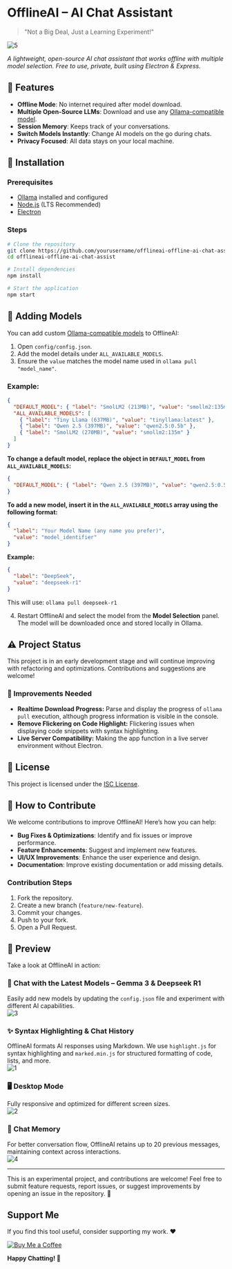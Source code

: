 # OfflineAI – AI Chat Assistant  
> "Not a Big Deal, Just a Learning Experiment!"  


![5](https://github.com/user-attachments/assets/89ec1189-750c-47fb-a62e-289e07d0f85f)

_A lightweight, open-source AI chat assistant that works offline with multiple model selection. Free to use, private, built using Electron & Express._

## 🚀 Features

- **Offline Mode**: No internet required after model download.
- **Multiple Open-Source LLMs**: Download and use any [Ollama-compatible model](https://ollama.com/search).
- **Session Memory**: Keeps track of your conversations.
- **Switch Models Instantly**: Change AI models on the go during chats.
- **Privacy Focused**: All data stays on your local machine.

## 👅 Installation

### Prerequisites

- [Ollama](https://ollama.ai/) installed and configured
- [Node.js](https://nodejs.org/) (LTS Recommended)
- [Electron](https://www.electronjs.org/)

### Steps

```sh
# Clone the repository
git clone https://github.com/yourusername/offlineai-offline-ai-chat-assist.git
cd offlineai-offline-ai-chat-assist

# Install dependencies
npm install

# Start the application
npm start
```

## 🔧 Adding Models

You can add custom [Ollama-compatible models](https://ollama.com/search) to OfflineAI:

1. Open `config/config.json`.
2. Add the model details under `ALL_AVAILABLE_MODELS`.
3. Ensure the `value` matches the model name used in `ollama pull "model_name"`.

### Example:

```json
{
  "DEFAULT_MODEL": { "label": "SmolLM2 (213MB)", "value": "smollm2:135m" },
  "ALL_AVAILABLE_MODELS": [
    { "label": "Tiny Llama (637MB)", "value": "tinyllama:latest" },
    { "label": "Qwen 2.5 (397MB)", "value": "qwen2.5:0.5b" },
    { "label": "SmolLM2 (270MB)", "value": "smollm2:135m" }
  ]
}
```

**To change a default model, replace the object in `DEFAULT_MODEL` from `ALL_AVAILABLE_MODELS`:**

```json
{
  "DEFAULT_MODEL": { "label": "Qwen 2.5 (397MB)", "value": "qwen2.5:0.5b" }
}
```

**To add a new model, insert it in the `ALL_AVAILABLE_MODELS` array using the following format:**

```json
{
  "label": "Your Model Name (any name you prefer)",
  "value": "model_identifier"
}
```

**Example:**

```json
{
  "label": "DeepSeek",
  "value": "deepseek-r1"
}
```

This will use: `ollama pull deepseek-r1`

4. Restart OfflineAI and select the model from the **Model Selection** panel. The model will be downloaded once and stored locally in Ollama.

## ⚠️ Project Status

This project is in an early development stage and will continue improving with refactoring and optimizations. Contributions and suggestions are welcome!

### 🌠 Improvements Needed

- **Realtime Download Progress:** Parse and display the progress of `ollama pull` execution, although progress information is visible in the console.
- **Remove Flickering on Code Highlight:** Flickering issues when displaying code snippets with syntax highlighting.
- **Live Server Compatibility:** Making the app function in a live server environment without Electron.

## 🐜 License

This project is licensed under the [ISC License](LICENSE).

## 🤝 How to Contribute

We welcome contributions to improve OfflineAI! Here’s how you can help:

- **Bug Fixes & Optimizations**: Identify and fix issues or improve performance.
- **Feature Enhancements**: Suggest and implement new features.
- **UI/UX Improvements**: Enhance the user experience and design.
- **Documentation**: Improve existing documentation or add missing details.

### Contribution Steps

1. Fork the repository.
2. Create a new branch (`feature/new-feature`).
3. Commit your changes.
4. Push to your fork.
5. Open a Pull Request.

## 📸 Preview  

Take a look at OfflineAI in action:  

### 💬 Chat with the Latest Models – Gemma 3 & Deepseek R1  
Easily add new models by updating the `config.json` file and experiment with different AI capabilities.  
![3](https://github.com/user-attachments/assets/86ee0efa-1e92-4f10-af7c-7b75976d8470)  

### ✨ Syntax Highlighting & Chat History  
OfflineAI formats AI responses using Markdown. We use `highlight.js` for syntax highlighting and `marked.min.js` for structured formatting of code, lists, and more.  
![1](https://github.com/user-attachments/assets/02fc9afb-d488-4c5a-a2f2-4966676efb8e)  

### 🖥️ Desktop Mode  
Fully responsive and optimized for different screen sizes.  
![2](https://github.com/user-attachments/assets/1a246d6b-bee9-4e95-b563-2ce125085b8a)  

### 🧠 Chat Memory  
For better conversation flow, OfflineAI retains up to 20 previous messages, maintaining context across interactions.  
![4](https://github.com/user-attachments/assets/5b26f680-f2e6-4044-910f-c8ef77ce1b3e)  

---  

This is an experimental project, and contributions are welcome! Feel free to submit feature requests, report issues, or suggest improvements by opening an issue in the repository. 🚀

## Support Me

If you find this tool useful, consider supporting my work. ❤️

[![Buy Me a Coffee](https://img.shields.io/badge/Buy%20Me%20a%20Coffee-Support%20My%20Work-orange?style=for-the-badge&logo=buy-me-a-coffee)](https://buymeacoffee.com/pranaigiri)


**Happy Chatting! 🤖**
